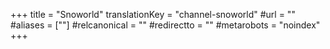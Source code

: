 +++
title = "Snoworld"
translationKey = "channel-snoworld"
#url = ""
#aliases = [""]
#relcanonical = ""
#redirectto = ""
#metarobots = "noindex"
+++
